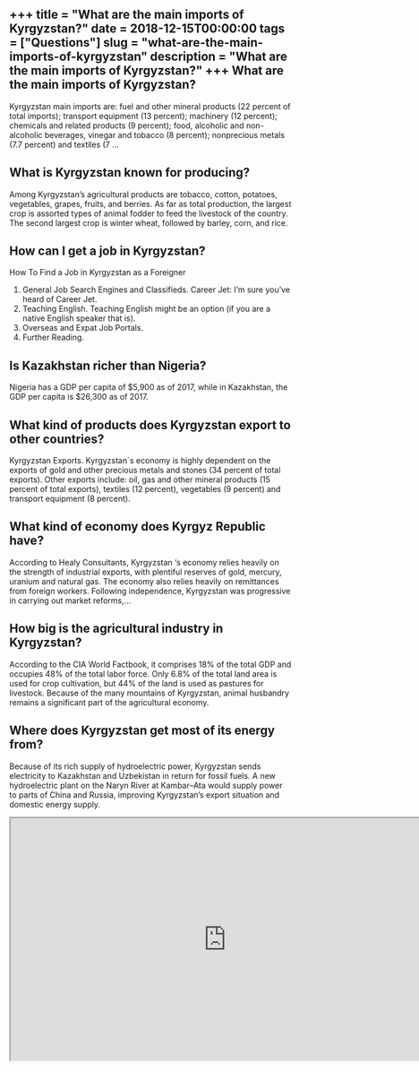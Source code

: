 +++
title = "What are the main imports of Kyrgyzstan?"
date = 2018-12-15T00:00:00
tags = ["Questions"]
slug = "what-are-the-main-imports-of-kyrgyzstan"
description = "What are the main imports of Kyrgyzstan?"
+++
What are the main imports of Kyrgyzstan?
----------------------------------------

Kyrgyzstan main imports are: fuel and other mineral products (22 percent of total imports); transport equipment (13 percent); machinery (12 percent); chemicals and related products (9 percent); food, alcoholic and non-alcoholic beverages, vinegar and tobacco (8 percent); nonprecious metals (7.7 percent) and textiles (7 …

What is Kyrgyzstan known for producing?
---------------------------------------

Among Kyrgyzstan’s agricultural products are tobacco, cotton, potatoes, vegetables, grapes, fruits, and berries. As far as total production, the largest crop is assorted types of animal fodder to feed the livestock of the country. The second largest crop is winter wheat, followed by barley, corn, and rice.

How can I get a job in Kyrgyzstan?
----------------------------------

How To Find a Job in Kyrgyzstan as a Foreigner

1. General Job Search Engines and Classifieds. Career Jet: I’m sure you’ve heard of Career Jet.
2. Teaching English. Teaching English might be an option (if you are a native English speaker that is).
3. Overseas and Expat Job Portals.
4. Further Reading.

Is Kazakhstan richer than Nigeria?
----------------------------------

Nigeria has a GDP per capita of $5,900 as of 2017, while in Kazakhstan, the GDP per capita is $26,300 as of 2017.

What kind of products does Kyrgyzstan export to other countries?
----------------------------------------------------------------

Kyrgyzstan Exports. Kyrgyzstan´s economy is highly dependent on the exports of gold and other precious metals and stones (34 percent of total exports). Other exports include: oil, gas and other mineral products (15 percent of total exports), textiles (12 percent), vegetables (9 percent) and transport equipment (8 percent).

What kind of economy does Kyrgyz Republic have?
-----------------------------------------------

According to Healy Consultants, Kyrgyzstan ‘s economy relies heavily on the strength of industrial exports, with plentiful reserves of gold, mercury, uranium and natural gas. The economy also relies heavily on remittances from foreign workers. Following independence, Kyrgyzstan was progressive in carrying out market reforms,…

How big is the agricultural industry in Kyrgyzstan?
---------------------------------------------------

According to the CIA World Factbook, it comprises 18% of the total GDP and occupies 48% of the total labor force. Only 6.8% of the total land area is used for crop cultivation, but 44% of the land is used as pastures for livestock. Because of the many mountains of Kyrgyzstan, animal husbandry remains a significant part of the agricultural economy.

Where does Kyrgyzstan get most of its energy from?
--------------------------------------------------

Because of its rich supply of hydroelectric power, Kyrgyzstan sends electricity to Kazakhstan and Uzbekistan in return for fossil fuels. A new hydroelectric plant on the Naryn River at Kambar–Ata would supply power to parts of China and Russia, improving Kyrgyzstan’s export situation and domestic energy supply.

<iframe allow="accelerometer; autoplay; clipboard-write; encrypted-media; gyroscope; picture-in-picture" allowfullscreen="" class="__youtube_prefs__  epyt-is-override  no-lazyload" data-no-lazy="1" data-origheight="433" data-origwidth="770" data-skipgform_ajax_framebjll="" height="433" id="_ytid_58132" loading="lazy" src="https://www.youtube.com/embed/BxNhXtoAWrc?enablejsapi=1&autoplay=0&cc_load_policy=0&cc_lang_pref=&iv_load_policy=1&loop=0&modestbranding=0&rel=1&fs=1&playsinline=0&autohide=2&theme=dark&color=red&controls=1&" title="YouTube player" width="770"></iframe>